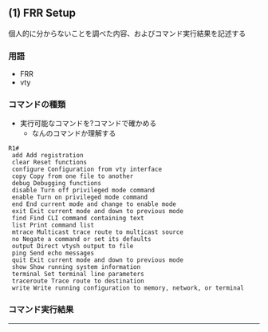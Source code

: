 ## (1) FRR Setup
個人的に分からないことを調べた内容、およびコマンド実行結果を記述する  

### 用語
- FRR
- vty  

### コマンドの種類
- 実行可能なコマンドを?コマンドで確かめる   
  - なんのコマンドか理解する
  
~~~
R1# 
 add Add registration
 clear Reset functions
 configure Configuration from vty interface
 copy Copy from one file to another
 debug Debugging functions
 disable Turn off privileged mode command
 enable Turn on privileged mode command
 end End current mode and change to enable mode
 exit Exit current mode and down to previous mode
 find Find CLI command containing text
 list Print command list
 mtrace Multicast trace route to multicast source
 no Negate a command or set its defaults
 output Direct vtysh output to file
 ping Send echo messages
 quit Exit current mode and down to previous mode
 show Show running system information
 terminal Set terminal line parameters
 traceroute Trace route to destination
 write Write running configuration to memory, network, or terminal
~~~

### コマンド実行結果  


---
